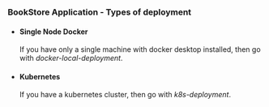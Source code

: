 ### BookStore Application - Types of deployment

- #### Single Node Docker<br/>
   If you have only a single machine with docker desktop installed, then go with *docker-local-deployment*.
- #### Kubernetes  <br/>
   If you have a kubernetes cluster, then go with *k8s-deployment*.

